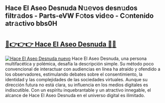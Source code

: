 ## Hace El Aseo Desnuda N𝚞𝚎vos desn𝚞dos filtr𝚊dos - Parts-eVW F𝚘tos vid𝚎o - C𝚘ntenido atr𝚊ctivo bbs0H

# <h2><a href="http://mb81as.tromn.icu/?c=Hace+El+Aseo+Desnuda">🔗👉👉👉 Hace El Aseo Desnuda 🔗🔗</a></h2>

[![Hace El Aseo Desnuda nuevo](https://i.imgur.com/pEAQMta.gif)](http://mb81as.tromn.icu/?c=Hace+El+Aseo+Desnuda)
Hace El Aseo Desnuda, una persona multifacética y polémica, desafía la descripción simple. Su método poco convencional de interactuar con audiencias en línea ha atraído y ofendido a los observadores, estimulando debates sobre el consentimiento, la identidad y las complejidades de las sociedades virtuales. Aunque su dirección futura no está clara, su influencia en los medios digitales es indiscutible. Con un espíritu inquebrantable y un atractivo innegable, el alcance de Hace El Aseo Desnuda en el universo digital es ilimitado.

